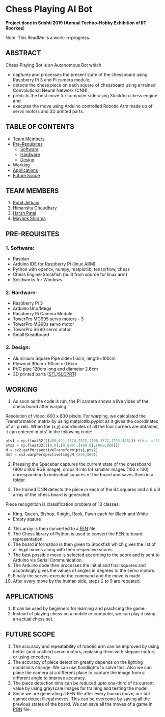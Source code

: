 # Chess Playing AI Bot
**Project done in Srishti 2019 (Annual Techno-Hobby Exhibition of IIT Roorkee)**

Note: This ReadMe is a work-in-progress.


## ABSTRACT
Chess Playing Bot is an Autonomous Bot which
* captures and processes the present state of the chessboard using Raspberry Pi 3 and Pi camera module,
* detects the chess piece on each square of chessboard using a trained Convolutional Neural Network (CNN), 
* predicts the best move for computer side using Stockfish chess engine and 
* executes the move using Arduino controlled Robotic Arm made up of servo motors and 3D printed parts.

## TABLE OF CONTENTS
- [Team Members](#team-members)
- [Pre-Requisites](#pre-requisites)
  - [Software](#software)
  - [Hardware](#hardware)
  - [Design](#design)
- [Working](#working)
- [Applications](#applications)
- [Future Scope](#future-scope)

## <a name="team-members"></a>TEAM MEMBERS
1. [Rohit Jethani](https://github.com/rohitjethani)
2. [Himanshu Chaudhary](https://github.com/himanshuamd1)
3. [Harsh Patel](https://github.com/harshpatel097)
4. [Mayank Sharma](https://github.com/sharmamayank1741)

## <a name="pre-requisites"></a>PRE-REQUISITES
### <a name="software"></a>1. Software:
* Raspian
* Arduino IDE for Raspberry Pi (linux ARM)
* Python with opencv, numpy, matplotlib, tensorflow, chess
* Chess Engine-Stockfish (built from source for linux arm)
* Solidworks for Windows

### <a name="hardware"></a>2. Hardware:
* Raspberry Pi 3
* Arduino Uno/Mega
* Raspberry Pi Camera Module
* TowerPro MG995 servo motors - 3
* TowerPro MG90s servo motor
* TowerPro SG90 servo motor
* Small Breadboard

### <a name="design"></a>3. Design:
* Aluminium Square Pipe side=1.6cm, length=100cm
* Plywood 90cm x 90cm x 0.6cm
* PVC pipe 120cm long and diameter 2.6cm
* 3D printed parts ([STL](STL%20files%20of%203D%20printed%20parts)/[SLDPRT](https://grabcad.com/library/chess-playing-bot-1 ))

## <a name="working"></a>WORKING
1) As soon as the code is run, the Pi camera shows a live video of the chess board after warping.

Resolution of video: 800 x 800 pixels.
For warping, we calculated the Transformation matrix by using matplotlib.pyplot as it gives the coordinates of all pixels. When the (x,y) coordinates of all the four corners are obtained, it can entered in pts1 in the following code:
```python
pts1 = np.float32([[490,62],[374,707],[106,332],[753,446]]) #this will change according to position and orientation of board
pts2 = np.float32([[0,0],[0,800],[800,0],[800,800]])
M = cv2.getPerspectiveTransform(pts1,pts2)
dst = cv2.warpPerspective(img,M,(800,800))
```
2) Pressing the Spacebar captures the current state of the chessboard (800 x 800 RGB image), crops it into 64 smaller images (100 x 100) corresponding to individual squares of the board and saves them in a folder.

3) The trained CNN detects the piece in each of the 64 squares and a 8 x 8 array of the chess board is generated.

Piece recognition is classification problem of 13 classes.
- King, Queen, Bishop, Knight, Rook, Pawn each for Black and White
- Empty sqaure


4) This array is then converted to a [FEN](https://en.wikipedia.org/wiki/Forsyth%E2%80%93Edwards_Notation) file.
5) The Chess library of Python is used to convert the FEN to board representation.
6) The board information is then given to Stockfish which gives the list of all legal moves along with their respective scores.
7) The best possible move is selected according to the score and is sent to Arduino via Serial Communication.
8) The Arduino code then processes the initial and final squares and accordingly gives the values of angles in degrees to the servo motors.
9) Finally the servos execute the command and the move is made.
10) After every move by the human side, steps 2 to 9 are repeated.

## <a name="applications"></a>APPLICATIONS
1. It can be used by beginners for learning and practicing the game.
2. Instead of playing chess on a mobile or computer, we can play it using an actual chess set.

## <a name="future-scope"></a>FUTURE SCOPE
1. The accuracy and repeatability of robotic arm can be improved by using better (and costlier) servo motors, replacing them with stepper motors or using encoders.
2. The accuracy of piece detection greatly depends on the lighting conditions change. We can use floodlights to solve this. Also we can place the camera at a different place to capture the image from a different angle to improve accuracy.
3. The piece detection time can be reduced upto one-third of its current value by using grayscale images for training and testing the model.
4. Since we are generating a FEN file after every human move, our bot cannot detect illegal moves. This can be overcome by saving all the previous states of the board. We can save all the moves of a game in [PGN](https://en.wikipedia.org/wiki/Portable_Game_Notation) file.
